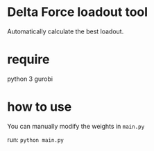 <!--
 * @Author: @ydzat
 * @Date: 2024-12-13 17:21:20
 * @LastEditors: @ydzat
 * @LastEditTime: 2024-12-14 13:21:42
 * @Description: 
-->
# Delta Force loadout tool
Automatically calculate the best loadout.

# require
python 3
gurobi

# how to use
You can manually modify the weights in `main.py`

run:
`python main.py`
